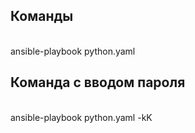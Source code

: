 <h2>Команды</h2><br>
ansible-playbook python.yaml <br>
<h2>Команда с вводом пароля</h2><br>
ansible-playbook python.yaml -kK
